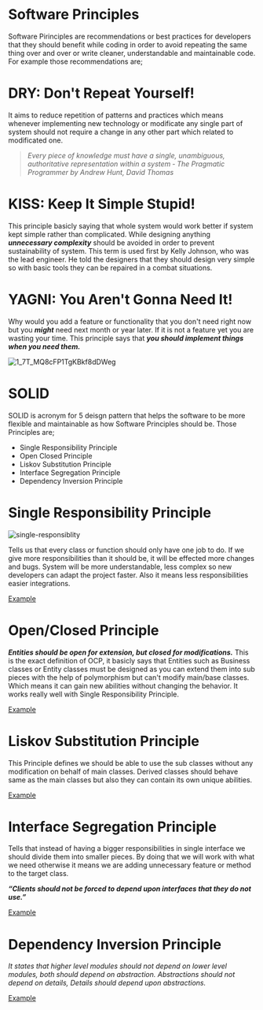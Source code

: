 # Software Principles

Software Pirinciples are recommendations or best practices for developers that they should benefit while coding in order to avoid repeating the same thing over and over or write cleaner, understandable and maintainable code. 
For example those recommendations are; 

# DRY: Don't Repeat Yourself!
It aims to reduce repetition of patterns and practices which means  whenever implementing new technology or modificate any single part of system should not require a change in any other part which related to modificated one.
>_Every piece of knowledge must have a single, unambiguous, authoritative representation within a system ‐ The Pragmatic Programmer by Andrew Hunt, David Thomas_

# KISS: Keep It Simple Stupid!
This principle basicly saying that whole system would work better if system kept simple rather than complicated. While designing anything ***unnecessary complexity*** should be avoided in order to prevent sustainability of system. This term is used first by Kelly Johnson, who was the lead engineer. He told the designers that they should design very simple so with basic tools they can be repaired in a combat situations.

# YAGNI: You Aren't Gonna Need It!
Why would you add a feature or functionality that you don't need right now but you ***might*** need next month or year later. If it is not a feature yet you are wasting your time. This principle says that ***you should implement things when you need them.***

![1_7T_MQ8cFP1TgKBkf8dDWeg](https://user-images.githubusercontent.com/77506856/165793671-fc5dec4a-7757-4e5d-8258-6f5ca41d7aa6.jpeg)

# SOLID

SOLID is acronym for 5 deisgn pattern that helps the software to be more flexible and maintainable as how Software Principles should be.
Those Principles are;
- Single Responsibility Principle
- Open Closed Principle
- Liskov Substitution Principle
- Interface Segregation Principle
- Dependency Inversion Principle 

# Single Responsibility Principle

![single-responsiblity](https://user-images.githubusercontent.com/77506856/165939664-2cbcca58-8a05-4fd0-955d-dc6a27a8a0be.jpg)

Tells us that every class or function should only have one job to do. If we give more responsibilities than it should be, it will be effected more changes and bugs. System will be more understandable, less complex so new developers can adapt the project faster. Also it means less responsibilities easier integrations.

[Example](https://github.com/ebakircie/Software_Principles/tree/main/SOLID/SOLID/1.SRP)

# Open/Closed Principle 

***Entities should be open for extension, but closed for modifications.*** This is the exact definition of OCP, it basicly says that Entities such as Business classes or Entity classes must be designed as you can extend them into sub pieces with the help of polymorphism but can't modify main/base classes. Which means it can gain new abilities without changing the behavior. It works really well with Single Responsibility Principle.

[Example](https://github.com/ebakircie/Software_Principles/tree/main/SOLID/SOLID/2.OCP)
# Liskov Substitution Principle

This Principle defines we should be able to use the sub classes without any modification on behalf of main classes.
Derived classes should behave same as the main classes but also they can contain its own unique abilities.

[Example](https://github.com/ebakircie/Software_Principles/tree/main/SOLID/SOLID/3.LSP)
# Interface Segregation Principle

Tells that instead of having a bigger responsibilities in single interface we should divide them into smaller pieces. By doing that we will work with what we need otherwise it means we are adding unnecessary feature or method to the target class. 

***“Clients should not be forced to depend upon interfaces that they do not use.”***

[Example](https://github.com/ebakircie/Software_Principles/tree/main/SOLID/SOLID/4.ISP)
# Dependency Inversion Principle

_It states that higher level modules should not depend on lower level modules, both should depend on abstraction.
Abstractions should not depend on details, Details should depend upon abstractions._
 
 [Example](https://github.com/ebakircie/Software_Principles/tree/main/SOLID/SOLID/5.DIP)
